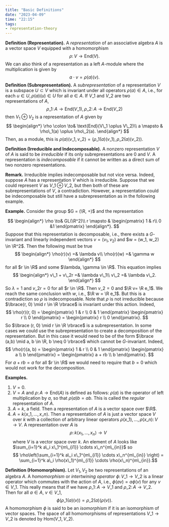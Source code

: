 ```yaml
---
title: "Basic Definitions"
date: "2023-04-09"
time: "22:15"
tags:
- representation-theory
---
```


**Definition (Representation).** A *representation* of an associative algebra $A$ is a vector space $V$ equipped with a homomorphism $$
\rho \colon V \to \text{End}(V).
$$
We can also think of a representation as a left $A$-module where the multiplication is given by $$
a \cdot v = \rho(a)(v).
$$
**Definition (Subrepresentation).** A *subrepresentation* of a representation $V$ is a subspace $U \subset V$ which is invariant under all operators $\rho(a) \in A$, i.e., for each $u \in U, \rho(a)(u) \in U$ for all $a \in A$. If $V\_1$ and $V\_2$ are two representations  of $A$, 
$$
\rho\_1 \colon A \to \text{End}(V\_1), \rho\_2 \colon A \to \text{End}(V\_2)
$$then $V_1 \oplus V_2$ is a representation of $A$ given by 
$$
\begin{align*}
\rho \colon \to& \text{End}(V\_1 \oplus V\_2)\\
a \mapsto & \rho\_1(a) \oplus \rho\_2(a).
\end{align*}
$$
Then, as a module, this is $\rho(a)(v\_1, v\_2) = (\rho\_1(a)(v\_1), \rho\_2(a)(v\_2))$. 

**Definition (Irreducible and Indecomposable).** A nonzero representation $V$ of $A$ is said to be *irreducible* if its only subrepresentations are $0$ and $V$. A representation is *indecomposable* if it cannot be written as a direct sum of two nonzero representations. 

**Remark.** Irreducible implies indecomposable but not vice versa. Indeed, suppose $A$ has a representation $V$ which is irreducible. Suppose that we could represent $V$ as $V\_1 \oplus V\_2$, but then both of these are subrepresentations of $V$, a contradiction. However, a representation could be indecomposable but still have a subrepresentation as in the following example. 

**Example.** Consider the group $G = (\R, +)$ and the representation 

$$
\begin{align*}
\rho \to& GL(\R^2)\\
r \mapsto & \begin{pmatrix} 1 & r\\ 0 &1 \end{pmatrix}
\end{align*}.
$$
Suppose that this representation is decomposable, i.e., there exists a $G$-invariant and linearly independent vectors $v = (v_1, v_2)$ and $w = (w_1, w_2) \in \R^2$. Then the following must be true 
$$
\begin{align*}
\rho(r)(v) =& \lambda v\\
\rho(r)(w) =& \gamma w
\end{align*}
$$
for all $r \in \R$ and some $\lambda, \gamma \in \R$. This equation implies 
$$
\begin{align*}
v\_1 + v\_2r =& \lambda v\_1\\
v\_2 =& \lambda v\_2.
\end{align*}
$$
So $\lambda = 1$ and $v\_2r = 0$ for all $r \in \R$. Then $v\_2 = 0$ and $\R v= \R e_1$. We reach the same conclusion with $w$, i.e., $\R w = \R e_1$. But this is a contradiction so $\rho$ is indecomposable. Note that $\rho$ is not irreducible because $\lbrace(r, 0) \mid r \in \R \rbrace$ is invariant under this action. Indeed, 
$$
\rho(r)(r, 0) = \begin{pmatrix}
1 & r \\ 0 & 1
\end{pmatrix} \begin{pmatrix}
r \\ 0
\end{pmatrix} = \begin{pmatrix} r \\ 0 \end{pmatrix}.
$$
So $\lbrace (r, 0) \mid r \in \R \rbrace$ is a subrepresentation. In some cases we could use the subrepresentation to create a decomposition of the representation. But in this case it would need to be of the form $\lbrace (a,b) \mid a, b \in \R, b \neq 0 \rbrace$ which cannot be $G$-invariant. Indeed, 
$$
\rho(r)(a, b) =  \begin{pmatrix}
1 & r \\ 0 & 1
\end{pmatrix} \begin{pmatrix}
a \\ b
\end{pmatrix} = \begin{pmatrix} a + rb \\ b \end{pmatrix}.
$$
For $a + rb = a$ for all $r \in \R$ we would need to require that $b = 0$ which would not work for the decomposition. 

**Examples.** 
1. $V = 0$.
2. $V = A$ and $\rho \colon A \to \text{End}(A)$ is defined as follows: $\rho(a)$ is the operator of left multiplication by $a$, so that $\rho(a)b = ab$. This is called the *regular* representation of $A$. 
3. $A = k$, a field. Then a representation of $A$ is a vector space over $\R$. 
4. $A = k\langle x\_1, \ldots , x\_n \rangle$. Then a representation of $A$ is just a vector space $V$ over $k$ with a collection of arbitrary linear operators $\rho(x\_1), \ldots , \rho(x\_n) \colon V \to V$.  A representation over $A$ is $$ \rho \colon k\langle x_1, \ldots , x_n \rangle \to V$$where $V$ is a vector space over $k$. An element of $A$ looks like $\sum_{i=1}^k a\_i x\_1^{m\_{i1}} \cdots x\_n^{m\_{in}}$ so $$ \rho\left(\sum_{i=1}^k a\_i x\_1^{m\_{i1}} \cdots x\_n^{m\_{in}} \right) = \sum_{i=1}^k a\_i \rho(x\_1)^{m\_{i1}} \cdots \rho(x\_n)^{m\_{in}}.$$

**Definition (Homomorphism).** Let $V_1, V_2$ be two representations of an algebra $A$. A *homomorphism* or *intertwining operator* $\phi \colon V\_1 \to V\_2$ is a linear operator which commutes with the action of $A$, i.e., $\phi(av) = a\phi(v)$ for any $v \in V\_1$. This really means that if we have $\rho\_1 \colon A \to V\_1$ and $\rho\_2 \colon A \to V\_2$. Then for all $a \in A$, $v \in V\_1$, 
$$
\phi(\rho\_1(a)(v)) = \rho\_2(a)(\rho(v)).
$$
A homomorphism $\phi$ is said to be an *isomorphism* if it is an isomorphism of vector spaces. The space of all homomorphisms of representations $V\_1 \to V\_2$ is denoted by $\text{Hom}(V\_1, V\_2)$. 




